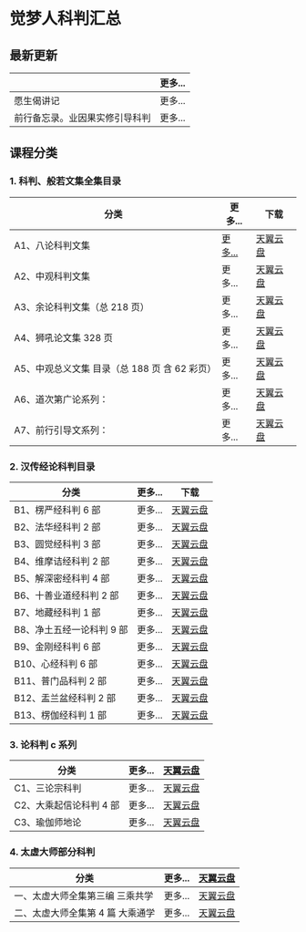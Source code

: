 # 觉梦人科判汇总 

## 最新更新

|    | 更多...  |
|---------|---|
| 愿生偈讲记     | 更多...  |
| 前行备忘录。业因果实修引导科判  | 更多...  |

## 课程分类

### 1. 科判、般若文集全集目录

|分类|更多...|下载|
|---------|---|---|
|A1、八论科判文集 | [更多...](a1.md)|[天翼云盘](https://cloud189-xizang-person.oos-xzls.ctyunapi.cn/7dcd8e03-e1c9-4b21-a552-4a2df1bd41ef.zip?response-content-disposition=attachment%3Bfilename%3D%22%25E5%2585%25AB%25E8%25AE%25BA%25E7%259A%2584pdf%25E5%258D%2595%25E4%25B8%25AA%25E6%2596%2587%25E4%25BB%25B620200920.zip%22&x-amz-CLIENTNETWORK=UNKNOWN&x-amz-CLOUDTYPEIN=PERSON&x-amz-CLIENTTYPEIN=WEB&Signature=r7jh9ou4abzd6YTgkq8KFku0vYk%3D&x-amz-SHID=170187920&AWSAccessKeyId=532482dfdc85e5d60592&Expires=1603038074&x-amz-limitrate=10240&x-amz-FSIZE=13712324&x-amz-UID=529733924&x-amz-UFID=41545211606700350)|
|A2、中观科判文集|更多...|[天翼云盘](https://cloud189-xizang-person.oos-xzls.ctyunapi.cn/f6f51ffd-01f5-402e-980e-3e04f9eba6ba.zip?response-content-disposition=attachment%3Bfilename%3D%22%25E4%25B8%25AD%25E8%25A7%2582%25E7%25A7%2591%25E5%2588%25A4%25E6%2596%2587%25E9%259B%2586%25E7%259A%2584%25E5%258D%2595%25E4%25B8%25AApdf20200920.zip%22&x-amz-CLIENTNETWORK=UNKNOWN&x-amz-CLOUDTYPEIN=PERSON&x-amz-CLIENTTYPEIN=WEB&Signature=EhZErcDlFJ/tapx9kzAzStjcd5E%3D&x-amz-SHID=170187920&AWSAccessKeyId=532482dfdc85e5d60592&Expires=1603038342&x-amz-limitrate=10240&x-amz-FSIZE=11836590&x-amz-UID=529733924&x-amz-UFID=81397211567766507)|
|A3、余论科判文集（总 218 页） |更多...|[天翼云盘](https://cloud189-xizang-person.oos-xzls.ctyunapi.cn/ffb87f68-234a-4959-927c-ae2b2c445879.zip?response-content-disposition=attachment%3Bfilename%3D%22%25E4%25BD%2599%25E8%25AE%25BA%25E7%25A7%2591%25E5%2588%25A4%25E6%2596%2587%25E9%259B%2586%25E7%259A%2584%25E5%258D%2595%25E4%25B8%25AApdf20200920.zip%22&x-amz-CLIENTNETWORK=UNKNOWN&x-amz-CLOUDTYPEIN=PERSON&x-amz-CLIENTTYPEIN=WEB&Signature=bhh9j8vR4Xkwa88BZz3uKOwgOJk%3D&x-amz-SHID=170187920&AWSAccessKeyId=532482dfdc85e5d60592&Expires=1603038382&x-amz-limitrate=10240&x-amz-FSIZE=22389857&x-amz-UID=529733924&x-amz-UFID=31450211513394542)|
|A4、狮吼论文集 328 页|更多...|[天翼云盘](https://cloud189-xizang-person.oos-xzls.ctyunapi.cn/c582ebb8-810e-4409-a43f-5a6bb92fb16b.zip?response-content-disposition=attachment%3Bfilename%3D%22%25E7%258B%25AE%25E5%2590%25BC%25E8%25AE%25BA%25E6%2596%2587%25E9%259B%2586%2B%25E4%25BA%258C%25E7%2589%2588%2B%25E6%2596%25B0%25E7%25A8%25BF%2B%25E5%258D%2595%25E4%25B8%25AApdf%2B202017.zip%22&x-amz-CLIENTNETWORK=UNKNOWN&x-amz-CLOUDTYPEIN=PERSON&x-amz-CLIENTTYPEIN=WEB&Signature=tHorDziPTcFpDhhTnpFb5ouBSAk%3D&x-amz-SHID=170187920&AWSAccessKeyId=532482dfdc85e5d60592&Expires=1603039727&x-amz-limitrate=10240&x-amz-FSIZE=207766833&x-amz-UID=529733924&x-amz-UFID=11402212031497589)|
|A5、中观总义文集 目录（总 188 页 含 62 彩页）|更多...|[天翼云盘](https://cloud189-xizang-person.oos-xzls.ctyunapi.cn/68d8c6b3-3069-442c-8bd5-942f823e932f.zip?response-content-disposition=attachment%3Bfilename%3D%22%25E4%25B8%25AD%25E8%25A7%2582%25E6%2580%25BB%25E4%25B9%2589%25E6%2596%2587%25E9%259B%2586%2B%25E5%258D%2595%25E4%25B8%25AApdf%2B202017.zip%22&x-amz-CLIENTNETWORK=UNKNOWN&x-amz-CLOUDTYPEIN=PERSON&x-amz-CLIENTTYPEIN=WEB&Signature=6odKCkZdOXnJk3AroLj9dOWWoNM%3D&x-amz-SHID=170187920&AWSAccessKeyId=532482dfdc85e5d60592&Expires=1603038429&x-amz-limitrate=10240&x-amz-FSIZE=8152750&x-amz-UID=529733924&x-amz-UFID=51527211615173167)|
|A6、道次第广论系列：|更多...|[天翼云盘](https://cloud189-xizang-person.oos-xzls.ctyunapi.cn/a277784b-023f-4d5f-8557-a08efc3762c4.pdf?response-content-disposition=attachment%3Bfilename%3D%22%25E8%258F%25A9%25E6%258F%2590%25E9%2581%2593%25E6%25AC%25A1%25E7%25AC%25AC%25E5%25B9%25BF%25E8%25AE%25BA%25E8%25AE%25B2%25E8%25AE%25B0%2B%25E7%25A7%2591%25E5%2588%25A4%2B10%25E7%25A8%25BF%2B170%2B.pdf%22&x-amz-CLIENTNETWORK=UNKNOWN&x-amz-CLOUDTYPEIN=PERSON&x-amz-CLIENTTYPEIN=WEB&Signature=FD0MXI7TXmTu9Rcply%2BRt4st1hg%3D&x-amz-SHID=170187920&AWSAccessKeyId=532482dfdc85e5d60592&Expires=1603038485&x-amz-limitrate=10240&x-amz-FSIZE=3475573&x-amz-UID=529733924&x-amz-UFID=41367211606725010)|
|A7、前行引导文系列：|更多...|[天翼云盘](https://cloud189-xizang-person.oos-xzls.ctyunapi.cn/1fc42b03-a97b-4b6e-ade6-db6f13b08adf.pdf?response-content-disposition=attachment%3Bfilename%3D%22%25E5%2589%258D%25E8%25A1%258C%25E5%25BC%2595%25E5%25AF%25BC%25E6%2596%2587%2B%25E7%25A7%2591%25E5%2588%25A4%2B14%25E7%25A8%25BF%2B%25E8%25A5%25BF%25E8%2597%258F%25E5%2587%25BA%25E7%2589%2588%25E7%25A4%25BE%25E7%2589%2588%2B124.pdf%22&x-amz-CLIENTNETWORK=UNKNOWN&x-amz-CLOUDTYPEIN=PERSON&x-amz-CLIENTTYPEIN=WEB&Signature=KQfKFF2OgxziAvqP1zvwk6iztUg%3D&x-amz-SHID=170187920&AWSAccessKeyId=532482dfdc85e5d60592&Expires=1603038517&x-amz-limitrate=10240&x-amz-FSIZE=3354611&x-amz-UID=529733924&x-amz-UFID=41545211606705500)|


### 2. 汉传经论科判目录

|分类|更多...|下载|
|---------|---|---|
|B1、楞严经科判 6 部| 更多...|[天翼云盘]()|
|B2、法华经科判 2 部| 更多...|[天翼云盘]()|
|B3、圆觉经科判 3 部| 更多...|[天翼云盘]()|
|B4、维摩诘经科判 2 部| 更多...|[天翼云盘]()|
|B5、解深密经科判 4 部| 更多...|[天翼云盘]()|
|B6、十善业道经科判 2 部| 更多...|[天翼云盘]()|
|B7、地藏经科判 1 部| 更多...|[天翼云盘]()|
|B8、净土五经一论科判 9 部| 更多...|[天翼云盘]()|
|B9、金刚经科判 6 部| 更多...|[天翼云盘]()|
|B10、心经科判 6 部| 更多...|[天翼云盘]()|
|B11、普门品科判 2 部| 更多...|[天翼云盘]()|
|B12、盂兰盆经科判 2 部| 更多...|[天翼云盘]()|
|B13、楞伽经科判 1 部| 更多...|[天翼云盘]()|

### 3. 论科判 c 系列 

|分类|更多...|[天翼云盘]()|
|---------|---|---|
|C1、三论宗科判| 更多...|[天翼云盘]()|
|C2、大乘起信论科判 4 部| 更多...|[天翼云盘]()|
|C3、瑜伽师地论 | 更多...|[天翼云盘]()|

### 4. 太虚大师部分科判

|分类|更多...|[天翼云盘]()|
|---------|---|---|
|一、太虚大师全集第三编 三乘共学 | 更多...|[天翼云盘]()|
|二、太虚大师全集第 4 篇 大乘通学 | 更多...|[天翼云盘]()|
